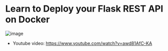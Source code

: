 
# Learn to Deploy your Flask REST API on Docker 


![image](https://user-images.githubusercontent.com/39345855/77825082-74ed1800-70dd-11ea-8cfe-04089e559b49.png)

* Youtube video: https://www.youtube.com/watch?v=awd81AfC-KA
